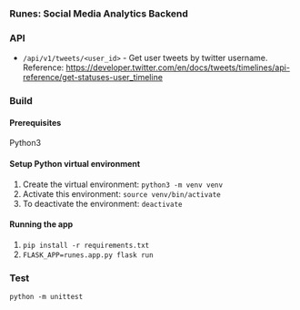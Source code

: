 ### Runes: Social Media Analytics Backend

### API
* `/api/v1/tweets/<user_id>` - Get user tweets by twitter username.  
Reference: https://developer.twitter.com/en/docs/tweets/timelines/api-reference/get-statuses-user_timeline

### Build
#### Prerequisites
Python3

#### Setup Python virtual environment
1. Create the virtual environment:
`python3 -m venv venv`
2. Activate this environment:
`source venv/bin/activate`
2. To deactivate the environment:
`deactivate`

#### Running the app
1. `pip install -r requirements.txt`
2. `FLASK_APP=runes.app.py flask run`

### Test
`python -m unittest`
